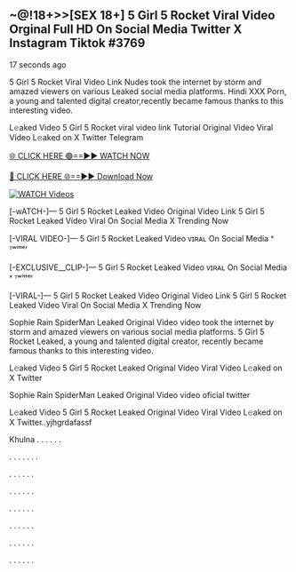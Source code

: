 ## ~@!18+>>[SEX 18+] 5 Girl 5 Rocket Viral Video Orginal Full HD On Social Media Twitter X Instagram Tiktok #3769

17 seconds ago

5 Girl 5 Rocket Viral Video Link Nudes took the internet by storm and amazed viewers on various Leaked social media platforms. Hindi XXX Porn, a young and talented digital creator,recently became famous thanks to this interesting video.

L𝚎aked Video 5 Girl 5 Rocket viral video link Tutorial Original Video Viral Video L𝚎aked on X Twitter Telegram

[🌐 CLICK HERE 🟢==►► WATCH NOW](https://dekho-ki-hoy-07-2k25.blogspot.com/2025/01/viral-tv.html)

[🔴 CLICK HERE 🌐==►► Download Now](https://dekho-ki-hoy-07-2k25.blogspot.com/2025/01/viral-tv.html)

[![WATCH Videos](https://i.imgur.com/ydURGbz.png)](https://dekho-ki-hoy-07-2k25.blogspot.com/2025/01/viral-tv.html)

[-wATCH-]— 5 Girl 5 Rocket Leaked Video Original Video Link 5 Girl 5 Rocket Leaked Video Viral On Social Media X Trending Now

[-VIRAL VIDEO-]— 5 Girl 5 Rocket Leaked Video ᴠɪʀᴀʟ On Social Media ˣ ᵀʷⁱᵗᵗᵉʳ

[-EXCLUSIVE__CLIP-]— 5 Girl 5 Rocket Leaked Video ᴠɪʀᴀʟ On Social Media ˣ ᵀʷⁱᵗᵗᵉʳ

[-VIRAL-]— 5 Girl 5 Rocket Leaked Video Original Video Link 5 Girl 5 Rocket Leaked Video Viral On Social Media X Trending Now

Sophie Rain SpiderMan Leaked Original Video video took the internet by storm and amazed viewers on various social media platforms. 5 Girl 5 Rocket Leaked, a young and talented digital creator, recently became famous thanks to this interesting video.

L𝚎aked Video 5 Girl 5 Rocket Leaked Original Video Viral Video L𝚎aked on X Twitter

Sophie Rain SpiderMan Leaked Original Video video oficial twitter

L𝚎aked Video 5 Girl 5 Rocket Leaked Original Video Viral Video L𝚎aked on X Twitter..yjhgrdafassf

Khulna
.
.
.
.
.
.

.
.
.
.
.
.
.

.
.
.
.
.
.

.
.
.
.
.
.

.
.
.
.
.
.

.
.
.
.
.
.

.
.
.
.
.
.

.
.
.
.
.
.